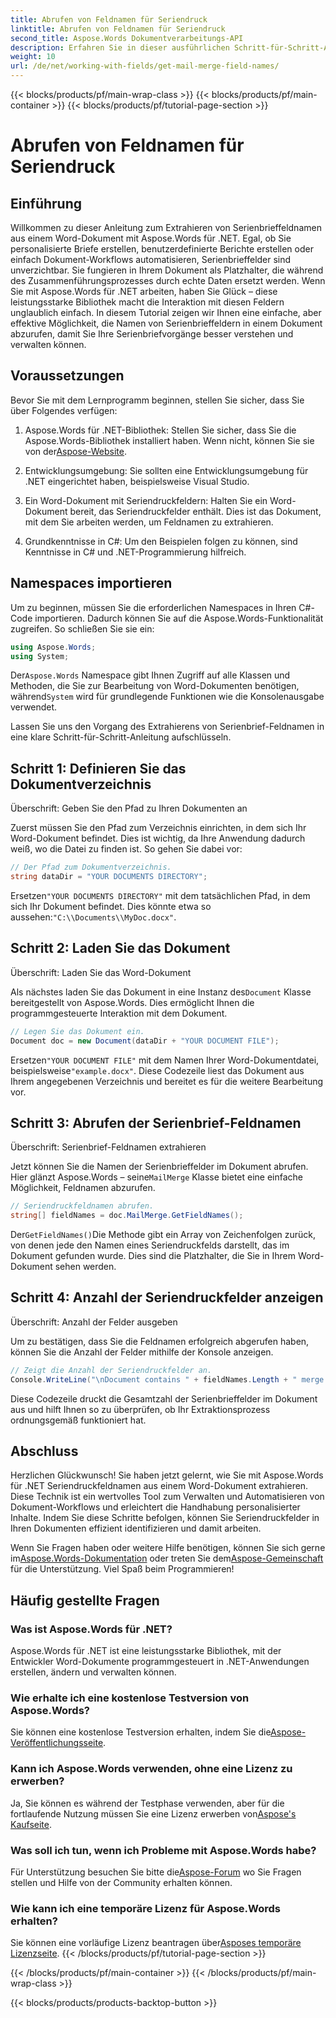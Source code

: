 ```yaml
---
title: Abrufen von Feldnamen für Seriendruck
linktitle: Abrufen von Feldnamen für Seriendruck
second_title: Aspose.Words Dokumentverarbeitungs-API
description: Erfahren Sie in dieser ausführlichen Schritt-für-Schritt-Anleitung, wie Sie mit Aspose.Words für .NET Serienbrieffeldnamen aus einem Word-Dokument extrahieren.
weight: 10
url: /de/net/working-with-fields/get-mail-merge-field-names/
---
```


{{< blocks/products/pf/main-wrap-class >}}
{{< blocks/products/pf/main-container >}}
{{< blocks/products/pf/tutorial-page-section >}}

# Abrufen von Feldnamen für Seriendruck

## Einführung

Willkommen zu dieser Anleitung zum Extrahieren von Serienbrieffeldnamen aus einem Word-Dokument mit Aspose.Words für .NET. Egal, ob Sie personalisierte Briefe erstellen, benutzerdefinierte Berichte erstellen oder einfach Dokument-Workflows automatisieren, Serienbrieffelder sind unverzichtbar. Sie fungieren in Ihrem Dokument als Platzhalter, die während des Zusammenführungsprozesses durch echte Daten ersetzt werden. Wenn Sie mit Aspose.Words für .NET arbeiten, haben Sie Glück – diese leistungsstarke Bibliothek macht die Interaktion mit diesen Feldern unglaublich einfach. In diesem Tutorial zeigen wir Ihnen eine einfache, aber effektive Möglichkeit, die Namen von Serienbrieffeldern in einem Dokument abzurufen, damit Sie Ihre Serienbriefvorgänge besser verstehen und verwalten können.

## Voraussetzungen

Bevor Sie mit dem Lernprogramm beginnen, stellen Sie sicher, dass Sie über Folgendes verfügen:

1.  Aspose.Words für .NET-Bibliothek: Stellen Sie sicher, dass Sie die Aspose.Words-Bibliothek installiert haben. Wenn nicht, können Sie sie von der[Aspose-Website](https://releases.aspose.com/words/net/).

2. Entwicklungsumgebung: Sie sollten eine Entwicklungsumgebung für .NET eingerichtet haben, beispielsweise Visual Studio.

3. Ein Word-Dokument mit Seriendruckfeldern: Halten Sie ein Word-Dokument bereit, das Seriendruckfelder enthält. Dies ist das Dokument, mit dem Sie arbeiten werden, um Feldnamen zu extrahieren.

4. Grundkenntnisse in C#: Um den Beispielen folgen zu können, sind Kenntnisse in C# und .NET-Programmierung hilfreich.

## Namespaces importieren

Um zu beginnen, müssen Sie die erforderlichen Namespaces in Ihren C#-Code importieren. Dadurch können Sie auf die Aspose.Words-Funktionalität zugreifen. So schließen Sie sie ein:

```csharp
using Aspose.Words;
using System;
```

 Der`Aspose.Words` Namespace gibt Ihnen Zugriff auf alle Klassen und Methoden, die Sie zur Bearbeitung von Word-Dokumenten benötigen, während`System` wird für grundlegende Funktionen wie die Konsolenausgabe verwendet.

Lassen Sie uns den Vorgang des Extrahierens von Serienbrief-Feldnamen in eine klare Schritt-für-Schritt-Anleitung aufschlüsseln.

## Schritt 1: Definieren Sie das Dokumentverzeichnis

Überschrift: Geben Sie den Pfad zu Ihren Dokumenten an

Zuerst müssen Sie den Pfad zum Verzeichnis einrichten, in dem sich Ihr Word-Dokument befindet. Dies ist wichtig, da Ihre Anwendung dadurch weiß, wo die Datei zu finden ist. So gehen Sie dabei vor:

```csharp
// Der Pfad zum Dokumentverzeichnis.
string dataDir = "YOUR DOCUMENTS DIRECTORY";
```

 Ersetzen`"YOUR DOCUMENTS DIRECTORY"` mit dem tatsächlichen Pfad, in dem sich Ihr Dokument befindet. Dies könnte etwa so aussehen:`"C:\\Documents\\MyDoc.docx"`.

## Schritt 2: Laden Sie das Dokument

Überschrift: Laden Sie das Word-Dokument

 Als nächstes laden Sie das Dokument in eine Instanz des`Document` Klasse bereitgestellt von Aspose.Words. Dies ermöglicht Ihnen die programmgesteuerte Interaktion mit dem Dokument.

```csharp
// Legen Sie das Dokument ein.
Document doc = new Document(dataDir + "YOUR DOCUMENT FILE");
```

 Ersetzen`"YOUR DOCUMENT FILE"` mit dem Namen Ihrer Word-Dokumentdatei, beispielsweise`"example.docx"`. Diese Codezeile liest das Dokument aus Ihrem angegebenen Verzeichnis und bereitet es für die weitere Bearbeitung vor.

## Schritt 3: Abrufen der Serienbrief-Feldnamen

Überschrift: Serienbrief-Feldnamen extrahieren

 Jetzt können Sie die Namen der Serienbrieffelder im Dokument abrufen. Hier glänzt Aspose.Words – seine`MailMerge` Klasse bietet eine einfache Möglichkeit, Feldnamen abzurufen.

```csharp
// Seriendruckfeldnamen abrufen.
string[] fieldNames = doc.MailMerge.GetFieldNames();
```

 Der`GetFieldNames()`Die Methode gibt ein Array von Zeichenfolgen zurück, von denen jede den Namen eines Seriendruckfelds darstellt, das im Dokument gefunden wurde. Dies sind die Platzhalter, die Sie in Ihrem Word-Dokument sehen werden.

## Schritt 4: Anzahl der Seriendruckfelder anzeigen

Überschrift: Anzahl der Felder ausgeben

Um zu bestätigen, dass Sie die Feldnamen erfolgreich abgerufen haben, können Sie die Anzahl der Felder mithilfe der Konsole anzeigen.

```csharp
// Zeigt die Anzahl der Seriendruckfelder an.
Console.WriteLine("\nDocument contains " + fieldNames.Length + " merge fields.");
```

Diese Codezeile druckt die Gesamtzahl der Serienbrieffelder im Dokument aus und hilft Ihnen so zu überprüfen, ob Ihr Extraktionsprozess ordnungsgemäß funktioniert hat.

## Abschluss

Herzlichen Glückwunsch! Sie haben jetzt gelernt, wie Sie mit Aspose.Words für .NET Seriendruckfeldnamen aus einem Word-Dokument extrahieren. Diese Technik ist ein wertvolles Tool zum Verwalten und Automatisieren von Dokument-Workflows und erleichtert die Handhabung personalisierter Inhalte. Indem Sie diese Schritte befolgen, können Sie Seriendruckfelder in Ihren Dokumenten effizient identifizieren und damit arbeiten.

Wenn Sie Fragen haben oder weitere Hilfe benötigen, können Sie sich gerne im[Aspose.Words-Dokumentation](https://reference.aspose.com/words/net/) oder treten Sie dem[Aspose-Gemeinschaft](https://forum.aspose.com/c/words/8) für die Unterstützung. Viel Spaß beim Programmieren!

## Häufig gestellte Fragen

### Was ist Aspose.Words für .NET?
Aspose.Words für .NET ist eine leistungsstarke Bibliothek, mit der Entwickler Word-Dokumente programmgesteuert in .NET-Anwendungen erstellen, ändern und verwalten können.

### Wie erhalte ich eine kostenlose Testversion von Aspose.Words?
 Sie können eine kostenlose Testversion erhalten, indem Sie die[Aspose-Veröffentlichungsseite](https://releases.aspose.com/).

### Kann ich Aspose.Words verwenden, ohne eine Lizenz zu erwerben?
 Ja, Sie können es während der Testphase verwenden, aber für die fortlaufende Nutzung müssen Sie eine Lizenz erwerben von[Aspose's Kaufseite](https://purchase.aspose.com/buy).

### Was soll ich tun, wenn ich Probleme mit Aspose.Words habe?
 Für Unterstützung besuchen Sie bitte die[Aspose-Forum](https://forum.aspose.com/c/words/8) wo Sie Fragen stellen und Hilfe von der Community erhalten können.

### Wie kann ich eine temporäre Lizenz für Aspose.Words erhalten?
 Sie können eine vorläufige Lizenz beantragen über[Asposes temporäre Lizenzseite](https://purchase.aspose.com/temporary-license/).
{{< /blocks/products/pf/tutorial-page-section >}}

{{< /blocks/products/pf/main-container >}}
{{< /blocks/products/pf/main-wrap-class >}}

{{< blocks/products/products-backtop-button >}}
